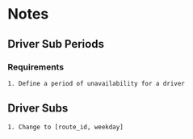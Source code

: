 # Notes

## Driver Sub Periods

### Requirements
    1. Define a period of unavailability for a driver 


## Driver Subs
    1. Change to [route_id, weekday]
